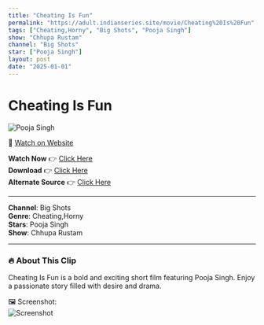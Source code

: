 ```yaml
---
title: "Cheating Is Fun"
permalink: "https://adult.indianseries.site/movie/Cheating%20Is%20Fun"
tags: ["Cheating,Horny", "Big Shots", "Pooja Singh"]
show: "Chhupa Rustam"
channel: "Big Shots"
star: ["Pooja Singh"]
layout: post
date: "2025-01-01"
---
```


# Cheating Is Fun

![Pooja Singh](https://shorts.desisins.com/wp-content/uploads/2024/12/BigShots-Chaddar-Nazar-DesiSins.com_.jpg)

🔗 [Watch on Website](https://adult.indianseries.site/movie/Cheating%20Is%20Fun)

**Watch Now** 👉 [Click Here](https://adult.indianseries.site/movie/Cheating%20Is%20Fun)  
**Download** 👉 [Click Here](https://adult.indianseries.site/movie/Cheating%20Is%20Fun)  
**Alternate Source** 👉 [Click Here](https://adult.indianseries.site/movie/Cheating%20Is%20Fun)

---

**Channel**: Big Shots  
**Genre**: Cheating,Horny  
**Stars**: Pooja Singh  
**Show**: Chhupa Rustam

---

### 🔥 About This Clip

Cheating Is Fun is a bold and exciting short film featuring Pooja Singh. Enjoy a passionate story filled with desire and drama.
 
🖼️ Screenshot:  
![Screenshot](https://shorts.desisins.com/wp-content/uploads/2024/12/BigShots-Chaddar-Nazar-DesiSins.com_.jpg)
